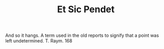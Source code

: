 ---
title: Et Sic Pendet
letter: E
permalink: "/definitions/bld-et-sic-pendet.html"
body: And so it hangs. A term used in the old reports to signify that a point was
  left undetermined. T. Raym. 168
published_at: '2018-07-07'
source: Black's Law Dictionary 2nd Ed (1910)
layout: post
---